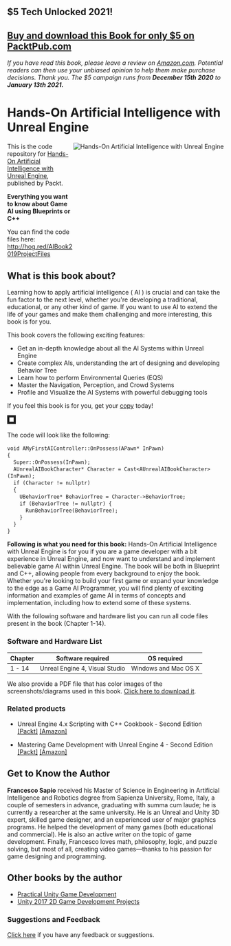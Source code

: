 ## $5 Tech Unlocked 2021!
[Buy and download this Book for only $5 on PacktPub.com](https://www.packtpub.com/product/hands-on-artificial-intelligence-with-unreal-engine/9781788835657)
-----
*If you have read this book, please leave a review on [Amazon.com](https://www.amazon.com/gp/product/1788835654).     Potential readers can then use your unbiased opinion to help them make purchase decisions. Thank you. The $5 campaign         runs from __December 15th 2020__ to __January 13th 2021.__*

# Hands-On Artificial Intelligence with Unreal Engine

<a href="https://prod.packtpub.com/in/game-development/hands-artificial-intelligence-unreal-engine-4?utm_source=github&utm_medium=repository&utm_campaign=9781788835657"><img src="https://prod.packtpub.com/media/catalog/product/cache/e4d64343b1bc593f1c5348fe05efa4a6/b/0/b09594_mocku.png" alt="Hands-On Artificial Intelligence with Unreal Engine" height="256px" align="right"></a>

This is the code repository for [Hands-On Artificial Intelligence with Unreal Engine](https://prod.packtpub.com/in/game-development/hands-artificial-intelligence-unreal-engine-4?utm_source=github&utm_medium=repository&utm_campaign=9781788835657), published by Packt.

**Everything you want to know about Game AI using Blueprints or C++**

You can find the code files here: http://hog.red/AIBook2019ProjectFiles

## What is this book about?
Learning how to apply artificial intelligence ( AI ) is crucial and can take the fun factor to the next level, whether you're developing a traditional, educational, or any other kind of game. If you want to use AI to extend the life of your games and make them challenging and more interesting, this book is for you.

This book covers the following exciting features:
* Get an in-depth knowledge about all the AI Systems within Unreal Engine
* Create complex AIs, understanding the art of designing and developing Behavior Tree
* Learn how to perform Environmental Queries (EQS)
* Master the Navigation, Perception, and Crowd Systems
* Profile and Visualize the AI Systems with powerful debugging tools

If you feel this book is for you, get your [copy](https://www.amazon.com/dp/1788835654) today!

<a href="https://www.packtpub.com/?utm_source=github&utm_medium=banner&utm_campaign=GitHubBanner"><img src="https://raw.githubusercontent.com/PacktPublishing/GitHub/master/GitHub.png" 
alt="https://www.packtpub.com/" border="5" /></a>

The code will look like the following:
```
void AMyFirstAIController::OnPossess(APawn* InPawn)
{
  Super::OnPossess(InPawn);
  AUnrealAIBookCharacter* Character = Cast<AUnrealAIBookCharacter>(InPawn);
  if (Character != nullptr)
  {
    UBehaviorTree* BehaviorTree = Character->BehaviorTree;
    if (BehaviorTree != nullptr) {
      RunBehaviorTree(BehaviorTree);
    }
  }
}
```

**Following is what you need for this book:**
Hands-On Artificial Intelligence with Unreal Engine is for you if you are a game developer with a bit experience in Unreal Engine, and now want to understand and implement believable game AI within Unreal Engine. The book will be both in Blueprint and C++, allowing people from every background to enjoy the book. Whether you're looking to build your first game or expand your knowledge to the edge as a Game AI Programmer, you will find plenty of exciting information and examples of game AI in terms of concepts and implementation, including how to extend some of these systems.

With the following software and hardware list you can run all code files present in the book (Chapter 1-14).

### Software and Hardware List

| Chapter  | Software required                   | OS required                        |
| -------- | ------------------------------------| -----------------------------------|
| 1 - 14   | Unreal Engine 4, Visual Studio      | Windows and Mac OS X               |

We also provide a PDF file that has color images of the screenshots/diagrams used in this book. [Click here to download it](https://www.packtpub.com/sites/default/files/downloads/9781788835657_ColorImages.pdf).

### Related products <Other books you may enjoy>
* Unreal Engine 4.x Scripting with C++ Cookbook - Second Edition [[Packt]](https://prod.packtpub.com/in/game-development/unreal-engine-4x-scripting-c-cookbook-second-edition?utm_source=github&utm_medium=repository&utm_campaign=9781789809503) [[Amazon]](https://www.amazon.com/dp/1789809509)

* Mastering Game Development with Unreal Engine 4 - Second Edition [[Packt]](https://prod.packtpub.com/in/game-development/mastering-game-development-unreal-engine-4-second-edition?utm_source=github&utm_medium=repository&utm_campaign=9781788991445) [[Amazon]](https://www.amazon.com/dp/1788991443)

## Get to Know the Author
**Francesco Sapio**
received his Master of Science in Engineering in Artificial Intelligence and Robotics degree from Sapienza University, Rome, Italy, a couple of semesters in advance, graduating with summa cum laude; he is currently a researcher at the same university.
He is an Unreal and Unity 3D expert, skilled game designer, and an experienced user of major graphics programs. He helped the development of many games (both educational and commercial). He is also an active writer on the topic of game development.
Finally, Francesco loves math, philosophy, logic, and puzzle solving, but most of all, creating video games—thanks to his passion for game designing and programming.

## Other books by the author
* [Practical Unity Game Development](https://prod.packtpub.com/in/game-development/practical-unity-game-development-video?utm_source=github&utm_medium=repository&utm_campaign=9781788837286)
* [Unity 2017 2D Game Development Projects](https://prod.packtpub.com/in/game-development/unity-2017-2d-game-development-projects?utm_source=github&utm_medium=repository&utm_campaign=9781786460271)

### Suggestions and Feedback
[Click here](https://docs.google.com/forms/d/e/1FAIpQLSdy7dATC6QmEL81FIUuymZ0Wy9vH1jHkvpY57OiMeKGqib_Ow/viewform) if you have any feedback or suggestions.
